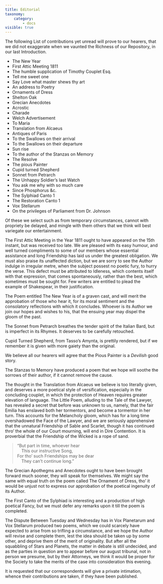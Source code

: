 ```yaml
---
title: Editorial
taxonomy:
    category:
        - docs
visible: true
---
```


The following List of contributions yet unread will prove to our hearers, that we did not exaggerate when we vaunted the Richness of our Repository, in our last Introduction.

* The New Year
* First Attic Meeting 1811
* The humble supplication of Timothy Couplet Esq.
* Tell me sweet one
* Say Love what master shews thy art
* An address to Poetry
* Ornaments of Dress
* Shelton Oak
* Grecian Anecdotes
* Acrostic
* Charade
* Welch Advertisement
* To Maria
* Translation from Alcaeus
* Antiques of Paris
* To the Swallows on their arrival
* To the Swallows on their departure
* Sun rise
* To the author of the Stanzas on Memory
* The Resolve
* The pious Painter 
* Cupid turned Shepherd 
* Sonnet from Petrarch 
* The Unhappy Soldier’s last Watch
* You ask me why with so much care
* Since Phosphorus &c.
* The Sylphiad Canto 1
* The Restoration Canto 1 
* Vox Stellarum
* On the privileges of Parliament from Dr. Johnson

Of these we select such as from temporary circumstances, cannot with propriety be delayed, and mingle with them others that we think will best variegate our entertainment.

The First Attic Meeting in the Year 1811 ought to have appeared on the 15th instant, but was received too late. We are pleased with its easy humour, and well turned compliments to some of our members whose essential assistance and long Friendship has laid us under the greatest obligation. We must also praise its unaffected diction, but we are sorry to see the Author indulge in irregular metre, when the subject possest no poetic fury, to hurry the verse. This defect must be attributed to Idleness, which contents itself with that expression, that comes spontaneously, rather than the best, which sometimes must be sought for. Few writers are entitled to plead the example of Shakespear, in their justification.

The Poem entitled The New Year is of a graven cast, and will merit the approbation of those who hear it, for its moral sentiment and the consolatory reflections with which it concludes. Whoever is its Author we join our hopes and wishes to his, that the ensuing year may dispel the gloom of the past.

The Sonnet from Petrarch breathes the tender spirit of the Italian Bard, but is imperfect in its Rhymes. It deserves to be carefully retouched.

Cupid Turned Shepherd, from Tasso’s Amynta, is prettily rendered, but if we remember it is given with more gaiety than the original.

We believe all our hearers will agree that the Pious Painter is a *Devilish* good story.

The Stanzas to Memory have produced a poem that we hope will soothe the sorrows of their author, if it cannot remove the cause.

The thought in the Translation from Alcaeus we believe is too literally given, and deserves a more poetical style of versification, especially in the concluding couplet, in which the protection of Heaven requires greater elevation of language. The Little Poem, alluding to the Tale of the Lawyer, has revealed a secret that before was unknown to us, namely, that the fair Emilia has enslaved both her tormentors, and become a tormentor in her turn. This accounts for the Melancholy gloom, which has for a long time overshadowed the Face of the Lawyer, and we are seriously apprehensive that the unnatural Friendship of Sable and Scarlet, though it has continued thro’ the whole of our Court mourning, will end in Dire Contention. It is proverbial that the Friendship of the Wicked is a rope of sand.

> “But part in time, whoever hear  
> &emsp;This our instructive Song,  
> For tho’ such Friendships may be dear  
> &emsp;They can’t continue long.”  

The Grecian Apothegms and Anecdotes ought to have been brought forward much sooner, they will speak for themselves. We might say the same with equal truth on the poem called The Ornament of Dress, tho’ it would be unjust not to express our approbation of the poetical ingenuity of its Author.

The First Canto of the Sylphiad is interesting and a production of high poetical Fancy, but we must defer any remarks upon it till the poem is completed.

The Dispute Between Tuesday and Wednesday has in Vox Planetarum and Vox Stellarum produced two poems, which we could scarcely have expected to arise from so trifling a circumstance, and we hope the Author will revise and complete them, lest the idea should be taken up by some other, and deprive them of the merit of originality. But after all the squabbling of Stars and Planets, the matter in debate is still undecided, and as the parties in question are to appear before our august tribunal, not in person we presume, but by their Attorneys, we think it would be proper for the Society to take the merits of the case into consideration this evening.

It is requested that our correspondents will give a private intimation, whence their contributions are taken, if they have been published.